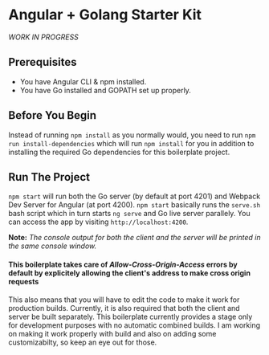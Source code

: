 # Angular + Golang Starter Kit
*WORK IN PROGRESS*
## Prerequisites
- You have Angular CLI & npm installed.
- You have Go installed and GOPATH set up properly.

## Before You Begin
Instead of running `npm install` as you normally would, you need to run `npm run install-dependencies` which will run `npm install` for you in addition to installing the required Go dependencies for this boilerplate project.

## Run The Project
`npm start` will run both the Go server (by default at port 4201) and Webpack Dev Server for Angular (at port 4200). `npm start` basically runs the `serve.sh` bash script which in turn starts `ng serve` and Go live server parallely. You can access the app by visiting `http://localhost:4200`.

**Note:** *The console output for both the client and the server will be printed in the same console window.*

#### This boilerplate takes care of *Allow-Cross-Origin-Access* errors by default by explicitely allowing the client's address to make cross origin requests

This also means that you will have to edit the code to make it work for production builds. Currently, it is also required that both the client and server be built separately. This boilerplate currently provides a stage only for development purposes with no automatic combined builds. I am working on making it work properly with build and also on adding some customizabilty, so keep an eye out for those.
